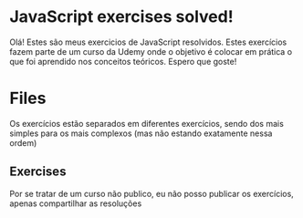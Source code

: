 # JavaScript exercises solved!

Olá! Estes são meus exercicios de JavaScript resolvidos. Estes exercícios fazem parte de um curso da Udemy onde o objetivo é colocar em prática o que foi aprendido nos conceitos teóricos. Espero que goste!


# Files

Os exercícios estão separados em diferentes exercícios, sendo dos mais simples para os mais complexos (mas não estando exatamente nessa ordem)

## Exercises

Por se tratar de um curso não publico, eu não posso publicar os exercícios, apenas compartilhar as resoluções
